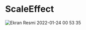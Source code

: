 # ScaleEffect

![Ekran Resmi 2022-01-24 00 53 35](https://user-images.githubusercontent.com/29977489/150699344-7b1e0939-7a1a-444e-bcdd-3cf33c61fbaf.png)
